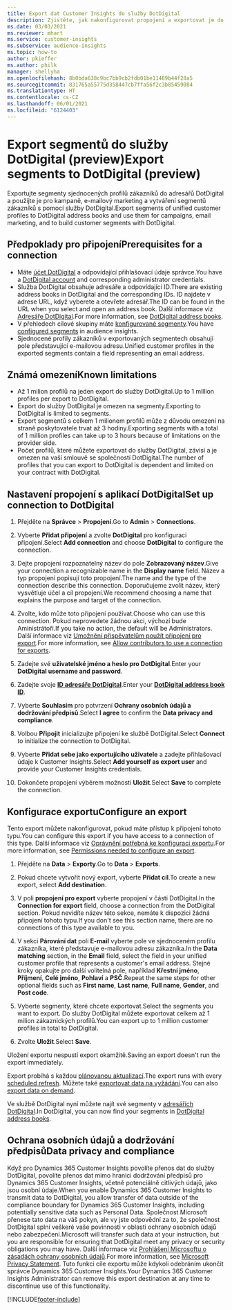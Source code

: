 ```yaml
---
title: Export dat Customer Insights do služby DotDigital
description: Zjistěte, jak nakonfigurovat propojení a exportovat je do DotDigital.
ms.date: 03/03/2021
ms.reviewer: mhart
ms.service: customer-insights
ms.subservice: audience-insights
ms.topic: how-to
author: pkieffer
ms.author: philk
manager: shellyha
ms.openlocfilehash: 8b0bda638c9bc7bb9cb2fdb01be11489b44f28a5
ms.sourcegitcommit: 831765a55775d358447cb7ffa56f2c3b85459084
ms.translationtype: HT
ms.contentlocale: cs-CZ
ms.lasthandoff: 06/01/2021
ms.locfileid: "6124403"
---
```

# <a name="export-segments-to-dotdigital-preview"></a><span data-ttu-id="a4077-103">Export segmentů do služby DotDigital (preview)</span><span class="sxs-lookup"><span data-stu-id="a4077-103">Export segments to DotDigital (preview)</span></span>

<span data-ttu-id="a4077-104">Exportujte segmenty sjednocených profilů zákazníků do adresářů DotDigital a použijte je pro kampaně, e-mailový marketing a vytváření segmentů zákazníků s pomocí služby DotDigital.</span><span class="sxs-lookup"><span data-stu-id="a4077-104">Export segments of unified customer profiles to DotDigital address books and use them for campaigns, email marketing, and to build customer segments with DotDigital.</span></span> 

## <a name="prerequisites-for-a-connection"></a><span data-ttu-id="a4077-105">Předpoklady pro připojení</span><span class="sxs-lookup"><span data-stu-id="a4077-105">Prerequisites for a connection</span></span>

-   <span data-ttu-id="a4077-106">Máte [účet DotDigital](https://dotdigital.com/) a odpovídající přihlašovací údaje správce.</span><span class="sxs-lookup"><span data-stu-id="a4077-106">You have a [DotDigital account](https://dotdigital.com/) and corresponding administrator credentials.</span></span>
-   <span data-ttu-id="a4077-107">Služba DotDigital obsahuje adresáře a odpovídající ID.</span><span class="sxs-lookup"><span data-stu-id="a4077-107">There are existing address books in DotDigital and the corresponding IDs.</span></span> <span data-ttu-id="a4077-108">ID najdete v adrese URL, když vyberete a otevřete adresář.</span><span class="sxs-lookup"><span data-stu-id="a4077-108">The ID can be found in the URL when you select and open an address book.</span></span> <span data-ttu-id="a4077-109">Další informace viz [Adresáře DotDigital](https://support.dotdigital.com/hc/articles/212211968-Creating-an-address-book).</span><span class="sxs-lookup"><span data-stu-id="a4077-109">For more information, see [DotDigital address books](https://support.dotdigital.com/hc/articles/212211968-Creating-an-address-book).</span></span>
-   <span data-ttu-id="a4077-110">V přehledech cílové skupiny máte [konfigurované segmenty](segments.md).</span><span class="sxs-lookup"><span data-stu-id="a4077-110">You have [configured segments](segments.md) in audience insights.</span></span>
-   <span data-ttu-id="a4077-111">Sjednocené profily zákazníků v exportovaných segmentech obsahují pole představující e-mailovou adresu.</span><span class="sxs-lookup"><span data-stu-id="a4077-111">Unified customer profiles in the exported segments contain a field representing an email address.</span></span>

## <a name="known-limitations"></a><span data-ttu-id="a4077-112">Známá omezení</span><span class="sxs-lookup"><span data-stu-id="a4077-112">Known limitations</span></span>

- <span data-ttu-id="a4077-113">Až 1 milion profilů na jeden export do služby DotDigital.</span><span class="sxs-lookup"><span data-stu-id="a4077-113">Up to 1 million profiles per export to DotDigital.</span></span>
- <span data-ttu-id="a4077-114">Export do služby DotDigital je omezen na segmenty.</span><span class="sxs-lookup"><span data-stu-id="a4077-114">Exporting to DotDigital is limited to segments.</span></span>
- <span data-ttu-id="a4077-115">Export segmentů s celkem 1 milionem profilů může z důvodu omezení na straně poskytovatele trvat až 3 hodiny.</span><span class="sxs-lookup"><span data-stu-id="a4077-115">Exporting segments with a total of 1 million profiles can take up to 3 hours because of limitations on the provider side.</span></span> 
- <span data-ttu-id="a4077-116">Počet profilů, které můžete exportovat do služby DotDigital, závisí a je omezen na vaší smlouvě se společností DotDigital.</span><span class="sxs-lookup"><span data-stu-id="a4077-116">The number of profiles that you can export to DotDigital is dependent and limited on your contract with DotDigital.</span></span>

## <a name="set-up-connection-to-dotdigital"></a><span data-ttu-id="a4077-117">Nastavení propojení s aplikací DotDigital</span><span class="sxs-lookup"><span data-stu-id="a4077-117">Set up connection to DotDigital</span></span>

1. <span data-ttu-id="a4077-118">Přejděte na **Správce** > **Propojení**.</span><span class="sxs-lookup"><span data-stu-id="a4077-118">Go to **Admin** > **Connections**.</span></span>

1. <span data-ttu-id="a4077-119">Vyberte **Přidat připojení** a zvolte **DotDigital** pro konfiguraci připojení.</span><span class="sxs-lookup"><span data-stu-id="a4077-119">Select **Add connection** and choose **DotDigital** to configure the connection.</span></span>

1. <span data-ttu-id="a4077-120">Dejte propojení rozpoznatelný název do pole **Zobrazovaný název**.</span><span class="sxs-lookup"><span data-stu-id="a4077-120">Give your connection a recognizable name in the **Display name** field.</span></span> <span data-ttu-id="a4077-121">Název a typ propojení popisují toto propojení.</span><span class="sxs-lookup"><span data-stu-id="a4077-121">The name and the type of the connection describe this connection.</span></span> <span data-ttu-id="a4077-122">Doporučujeme zvolit název, který vysvětluje účel a cíl propojení.</span><span class="sxs-lookup"><span data-stu-id="a4077-122">We recommend choosing a name that explains the purpose and target of the connection.</span></span>

1. <span data-ttu-id="a4077-123">Zvolte, kdo může toto připojení používat.</span><span class="sxs-lookup"><span data-stu-id="a4077-123">Choose who can use this connection.</span></span> <span data-ttu-id="a4077-124">Pokud neprovedete žádnou akci, výchozí bude Aministrátoři.</span><span class="sxs-lookup"><span data-stu-id="a4077-124">If you take no action, the default will be Administrators.</span></span> <span data-ttu-id="a4077-125">Další informace viz [Umožnění přispěvatelům použít připojení pro export](connections.md#allow-contributors-to-use-a-connection-for-exports).</span><span class="sxs-lookup"><span data-stu-id="a4077-125">For more information, see [Allow contributors to use a connection for exports](connections.md#allow-contributors-to-use-a-connection-for-exports).</span></span>

1. <span data-ttu-id="a4077-126">Zadejte své **uživatelské jméno a heslo pro DotDigital**.</span><span class="sxs-lookup"><span data-stu-id="a4077-126">Enter your **DotDigital username and password**.</span></span>

1. <span data-ttu-id="a4077-127">Zadejte svoje **[ID adresáře DotDigital](https://support.dotdigital.com/hc/articles/212211968-Creating-an-address-book)**.</span><span class="sxs-lookup"><span data-stu-id="a4077-127">Enter your **[DotDigital address book ID](https://support.dotdigital.com/hc/articles/212211968-Creating-an-address-book)**.</span></span>

1. <span data-ttu-id="a4077-128">Vyberte **Souhlasím** pro potvrzení **Ochrany osobních údajů a dodržování předpisů**.</span><span class="sxs-lookup"><span data-stu-id="a4077-128">Select **I agree** to confirm the **Data privacy and compliance**.</span></span>

1. <span data-ttu-id="a4077-129">Volbou **Připojit** inicializujte připojení ke službě DotDigital.</span><span class="sxs-lookup"><span data-stu-id="a4077-129">Select **Connect** to initialize the connection to DotDigital.</span></span>

1. <span data-ttu-id="a4077-130">Vyberte **Přidat sebe jako exportujícího uživatele** a zadejte přihlašovací údaje k Customer Insights.</span><span class="sxs-lookup"><span data-stu-id="a4077-130">Select **Add yourself as export user** and provide your Customer Insights credentials.</span></span>

1. <span data-ttu-id="a4077-131">Dokončete propojení výběrem možnosti **Uložit**.</span><span class="sxs-lookup"><span data-stu-id="a4077-131">Select **Save** to complete the connection.</span></span> 

## <a name="configure-an-export"></a><span data-ttu-id="a4077-132">Konfigurace exportu</span><span class="sxs-lookup"><span data-stu-id="a4077-132">Configure an export</span></span>

<span data-ttu-id="a4077-133">Tento export můžete nakonfigurovat, pokud máte přístup k připojení tohoto typu.</span><span class="sxs-lookup"><span data-stu-id="a4077-133">You can configure this export if you have access to a connection of this type.</span></span> <span data-ttu-id="a4077-134">Další informace viz [Oprávnění potřebná ke konfiguraci exportu](export-destinations.md#set-up-a-new-export).</span><span class="sxs-lookup"><span data-stu-id="a4077-134">For more information, see [Permissions needed to configure an export](export-destinations.md#set-up-a-new-export).</span></span>

1. <span data-ttu-id="a4077-135">Přejděte na **Data** > **Exporty**.</span><span class="sxs-lookup"><span data-stu-id="a4077-135">Go to **Data** > **Exports**.</span></span>

1. <span data-ttu-id="a4077-136">Pokud chcete vytvořit nový export, vyberte **Přidat cíl**.</span><span class="sxs-lookup"><span data-stu-id="a4077-136">To create a new export, select **Add destination**.</span></span>

1. <span data-ttu-id="a4077-137">V poli **propojení pro export** vyberte propojení v části DotDigital.</span><span class="sxs-lookup"><span data-stu-id="a4077-137">In the **Connection for export** field, choose a connection from the DotDigital section.</span></span> <span data-ttu-id="a4077-138">Pokud nevidíte název této sekce, nemáte k dispozici žádná připojení tohoto typu.</span><span class="sxs-lookup"><span data-stu-id="a4077-138">If you don't see this section name, there are no connections of this type available to you.</span></span>


1. <span data-ttu-id="a4077-139">V sekci **Párování dat** poli **E-mail** vyberte pole ve sjednoceném profilu zákazníka, které představuje e-mailovou adresu zákazníka.</span><span class="sxs-lookup"><span data-stu-id="a4077-139">In the **Data matching** section, in the **Email** field, select the field in your unified customer profile that represents a customer's email address.</span></span> <span data-ttu-id="a4077-140">Stejné kroky opakujte pro další volitelná pole, například **Křestní jméno**, **Příjmení**, **Celé jméno**, **Pohlaví** a **PSČ**.</span><span class="sxs-lookup"><span data-stu-id="a4077-140">Repeat the same steps for other optional fields such as **First name**, **Last name**, **Full name**, **Gender**, and **Post code**.</span></span>

1. <span data-ttu-id="a4077-141">Vyberte segmenty, které chcete exportovat.</span><span class="sxs-lookup"><span data-stu-id="a4077-141">Select the segments you want to export.</span></span> <span data-ttu-id="a4077-142">Do služby DotDigital můžete exportovat celkem až 1 milion zákaznických profilů.</span><span class="sxs-lookup"><span data-stu-id="a4077-142">You can export up to 1 million customer profiles in total to DotDigital.</span></span>

1. <span data-ttu-id="a4077-143">Zvolte **Uložit**.</span><span class="sxs-lookup"><span data-stu-id="a4077-143">Select **Save**.</span></span>

<span data-ttu-id="a4077-144">Uložení exportu nespustí export okamžitě.</span><span class="sxs-lookup"><span data-stu-id="a4077-144">Saving an export doesn't run the export immediately.</span></span>

<span data-ttu-id="a4077-145">Export probíhá s každou [plánovanou aktualizací](system.md#schedule-tab).</span><span class="sxs-lookup"><span data-stu-id="a4077-145">The export runs with every [scheduled refresh](system.md#schedule-tab).</span></span> <span data-ttu-id="a4077-146">Můžete také [exportovat data na vyžádání](export-destinations.md#run-exports-on-demand).</span><span class="sxs-lookup"><span data-stu-id="a4077-146">You can also [export data on demand](export-destinations.md#run-exports-on-demand).</span></span> 
 
<span data-ttu-id="a4077-147">Ve službě DotDigital nyní můžete najít své segmenty v [adresářích DotDigital](https://support.dotdigital.com/hc/articles/212211968-Creating-an-address-book).</span><span class="sxs-lookup"><span data-stu-id="a4077-147">In DotDigital, you can now find your segments in [DotDigital address books](https://support.dotdigital.com/hc/articles/212211968-Creating-an-address-book).</span></span>


## <a name="data-privacy-and-compliance"></a><span data-ttu-id="a4077-148">Ochrana osobních údajů a dodržování předpisů</span><span class="sxs-lookup"><span data-stu-id="a4077-148">Data privacy and compliance</span></span>

<span data-ttu-id="a4077-149">Když pro Dynamics 365 Customer Insights povolíte přenos dat do služby DotDigital, povolíte přenos dat mimo hranici dodržování předpisů pro Dynamics 365 Customer Insights, včetně potenciálně citlivých údajů, jako jsou osobní údaje.</span><span class="sxs-lookup"><span data-stu-id="a4077-149">When you enable Dynamics 365 Customer Insights to transmit data to DotDigital, you allow transfer of data outside of the compliance boundary for Dynamics 365 Customer Insights, including potentially sensitive data such as Personal Data.</span></span> <span data-ttu-id="a4077-150">Společnost Microsoft přenese tato data na váš pokyn, ale vy jste odpovědní za to, že společnost DotDigital splní veškeré vaše povinnosti v oblasti ochrany osobních údajů nebo zabezpečení.</span><span class="sxs-lookup"><span data-stu-id="a4077-150">Microsoft will transfer such data at your instruction, but you are responsible for ensuring that DotDigital meet any privacy or security obligations you may have.</span></span> <span data-ttu-id="a4077-151">Další informace viz [Prohlášení Microsoftu o zásadách ochrany osobních údajů](https://go.microsoft.com/fwlink/?linkid=396732).</span><span class="sxs-lookup"><span data-stu-id="a4077-151">For more information, see [Microsoft Privacy Statement](https://go.microsoft.com/fwlink/?linkid=396732).</span></span>
<span data-ttu-id="a4077-152">Tuto funkci cíle exportu může kdykoli odebráním ukončit správce Dynamics 365 Customer Insights.</span><span class="sxs-lookup"><span data-stu-id="a4077-152">Your Dynamics 365 Customer Insights Administrator can remove this export destination at any time to discontinue use of this functionality.</span></span>


[!INCLUDE[footer-include](../includes/footer-banner.md)]
